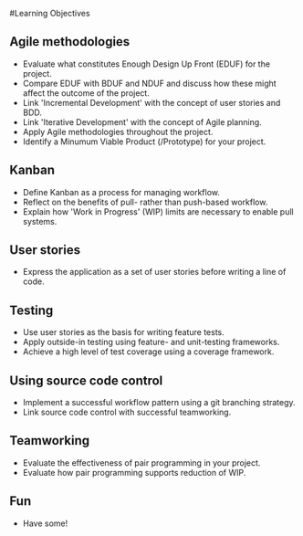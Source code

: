 #Learning Objectives

## Agile methodologies
  * Evaluate what constitutes Enough Design Up Front (EDUF) for the project.
  * Compare EDUF with BDUF and NDUF and discuss how these might affect the outcome of the project.
  * Link 'Incremental Development' with the concept of user stories and BDD.
  * Link 'Iterative Development' with the concept of Agile planning.
  * Apply Agile methodologies throughout the project.
  * Identify a Minumum Viable Product (/Prototype) for your project.

## Kanban
  * Define Kanban as a process for managing workflow.
  * Reflect on the benefits of pull- rather than push-based workflow.
  * Explain how 'Work in Progress' (WIP) limits are necessary to enable pull systems.

## User stories
  * Express the application as a set of user stories before writing a line of code.

## Testing
  * Use user stories as the basis for writing feature tests.
  * Apply outside-in testing using feature- and unit-testing frameworks.
  * Achieve a high level of test coverage using a coverage framework.

## Using source code control
  * Implement a successful workflow pattern using a git branching strategy.
  * Link source code control with successful teamworking.

## Teamworking
  * Evaluate the effectiveness of pair programming in your project.
  * Evaluate how pair programming supports reduction of WIP.

## Fun
  * Have some!